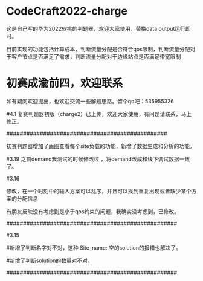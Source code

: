 # CodeCraft2022-charge
这是自己写的华为2022软挑的判题器，欢迎大家使用，替换data output运行即可。

目前实现的功能包括计算成本，判断流量分配是否符合qos限制，判断流量分配对于客户节点是否满足了需求，判断流量分配对于边缘站点是否满足带宽限制

# 初赛成渝前四，欢迎联系

如有疑问欢迎提出，也欢迎交流一些解题思路。留个qq吧：535955326

#4.1 
复赛判题器初版（charge2）已上传，欢迎大家使用，有问题请联系，马上修正。

################################################

初赛判题器增加了画图查看每个site负载的功能，新增了数据生成和分析的功能。

#3.19
之前demand我测试的时候修改过 ，将demand改成和线下调试数据一致了。


#3.16

修改，在一个时刻中的输入方案可以乱序，并且可以找到重复出现或者缺少某个方案的分配信息

有朋友反映没有考虑到是小于qos约束的问题，我确实没考虑到，已修改。


###################################################

#3.15

#新增了判断名字对不对，这种
Site_name:
空的solution的报错也解决了。

#新增了判断solution的数量对不对。

###################################################

